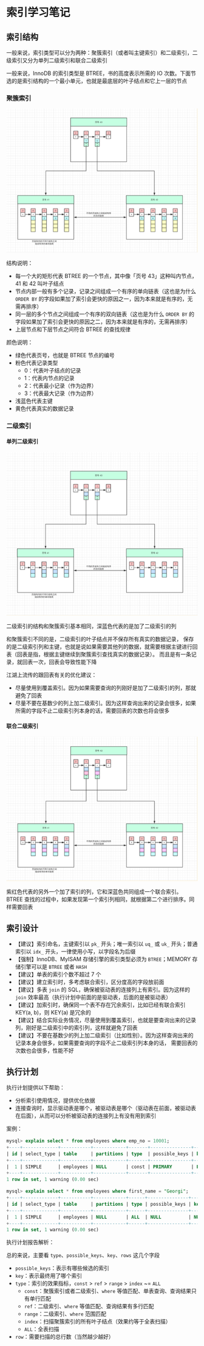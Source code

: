 # 索引学习笔记

## 索引结构

一般来说，索引类型可以分为两种：聚簇索引（或者叫主键索引）和二级索引，二级索引又分为单列二级索引和联合二级索引

一般来说，InnoDB 的索引类型是 BTREE，书的高度表示所需的 IO 次数。下面节选的是索引结构的一个最小单元，也就是最底层的叶子结点和它上一层的节点

### 聚簇索引

![](https://raw.githubusercontent.com/hsxhr-10/Blog/master/image/mysql-2.png)

结构说明：

- 每一个大的矩形代表 BTREE 的一个节点，其中像「页号 43」这种叫内节点，41 和 42 叫叶子结点
- 节点内部一般有多个记录，记录之间组成一个有序的单向链表（这也是为什么 `ORDER BY` 的字段如果加了索引会更快的原因之一，因为本来就是有序的，无需再排序）
- 同一层的多个节点之间组成一个有序的双向链表（这也是为什么 `ORDER BY` 的字段如果加了索引会更快的原因之二，因为本来就是有序的，无需再排序）
- 上层节点和下层节点之间符合 BTREE 的查找规律

颜色说明：

- 绿色代表页号，也就是 BTREE 节点的编号
- 粉色代表记录类型
  - 0：代表叶子结点的记录
  - 1：代表内节点的记录
  - 2：代表最小记录（作为边界）
  - 3：代表最大记录（作为边界） 
- 浅蓝色代表主键
- 黄色代表真实的数据记录

### 二级索引

#### 单列二级索引

![](https://raw.githubusercontent.com/hsxhr-10/Blog/master/image/mysql-3.png)

二级索引的结构和聚簇索引基本相同，深蓝色代表的是加了二级索引的列

和聚簇索引不同的是，二级索引的叶子结点并不保存所有真实的数据记录，
保存的是二级索引列和主键，也就是说如果需要其他列的数据，就需要根据主键进行回表（回表是指，根据主键继续到聚簇索引查找真实的数据记录）。
而且是有一条记录，就回表一次，回表会导致性能下降

江湖上流传的跟回表有关的优化建议：

- 尽量使用到覆盖索引。因为如果需要查询的列刚好是加了二级索引的列，那就避免了回表
- 尽量不要在基数少的列上加二级索引。因为这样查询出来的记录会很多，如果所需的字段不止二级索引列本身的话，需要回表的次数也将会很多

#### 联合二级索引

![](https://raw.githubusercontent.com/hsxhr-10/Blog/master/image/mysql-4.png)

紫红色代表的另外一个加了索引的列，它和深蓝色共同组成一个联合索引。BTREE 查找的过程中，如果发现第一个索引列相同，就根据第二个进行排序。同样需要回表

## 索引设计

- 【建议】索引命名，主键索引以 `pk_` 开头；唯一索引以 `uq_` 或 `uk_` 开头；普通索引以 `idx_` 开头，一律使用小写，以字段名为后缀
- 【强制】InnoDB、MyISAM 存储引擎的索引类型必须为 `BTREE`；MEMORY 存储引擎可以是 `BTREE` 或者 `HASH`
- 【建议】单表的索引个数不超过 7 个
- 【建议】建立索引时，多考虑联合索引，区分度高的字段放前面
- 【建议】多表 `join` 的 SQL，确保被驱动表的连接列上有索引。因为这样的 `join` 效率最高（执行计划中前面的是驱动表，后面的是被驱动表）
- 【建议】加索引时，确保同一个表不存在冗余索引，比如已经有联合索引 KEY(a, b)，则 KEY(a) 是冗余的
- 【建议】结合实际业务情况，尽量使用到覆盖索引，也就是要查询出来的记录列，刚好是二级索引中的索引列，这样就避免了回表
- 【建议】不要在基数少的列上加二级索引（比如性别）。因为这样查询出来的记录本身会很多，如果需要查询的字段不止二级索引列本身的话，
    需要回表的次数也会很多，性能不好

## 执行计划

执行计划提供以下帮助：

- 分析索引使用情况，提供优化依据
- 连接查询时，显示驱动表是哪个，被驱动表是哪个（驱动表在前面，被驱动表在后面），从而可以分析被驱动表的连接列上有没有用到索引

案例：

```SQL
mysql> explain select * from employees where emp_no = 10001;
+----+-------------+-----------+------------+-------+---------------+---------+---------+-------+------+----------+-------+
| id | select_type | table     | partitions | type  | possible_keys | key     | key_len | ref   | rows | filtered | Extra |
+----+-------------+-----------+------------+-------+---------------+---------+---------+-------+------+----------+-------+
|  1 | SIMPLE      | employees | NULL       | const | PRIMARY       | PRIMARY | 4       | const |    1 |   100.00 | NULL  |
+----+-------------+-----------+------------+-------+---------------+---------+---------+-------+------+----------+-------+
1 row in set, 1 warning (0.00 sec)
```

```SQL
mysql> explain select * from employees where first_name = "Georgi";
+----+-------------+-----------+------------+------+---------------+------+---------+------+--------+----------+-------------+
| id | select_type | table     | partitions | type | possible_keys | key  | key_len | ref  | rows   | filtered | Extra       |
+----+-------------+-----------+------------+------+---------------+------+---------+------+--------+----------+-------------+
|  1 | SIMPLE      | employees | NULL       | ALL  | NULL          | NULL | NULL    | NULL | 299379 |    10.00 | Using where |
+----+-------------+-----------+------------+------+---------------+------+---------+------+--------+----------+-------------+
1 row in set, 1 warning (0.00 sec)
```

执行计划报告解析：

总的来说，主要看 `type`、`possible_keys`、`key`、`rows` 这几个字段

- `possible_keys`：表示有哪些候选的索引
- `key`：表示最终用了哪个索引
- `type`：索引的效果指标，`const` > `ref` > `range` > `index` ~= `ALL`
  - `const`：聚簇索引或者二级索引、`where` 等值匹配、单表查询、查询结果只有单行匹配
  - `ref`：二级索引、`where` 等值匹配、查询结果有多行匹配
  - `range`：二级索引、`where` 范围匹配
  - `index`：扫描聚簇索引的所有叶子结点（效果约等于全表扫描）
  - `ALL`：全表扫描
- `row`：需要扫描的总行数（当然越少越好）
